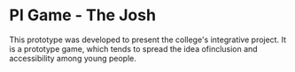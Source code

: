 # PI Game - The Josh
This prototype was developed to present the college's integrative project. It is a prototype game, which tends to spread the idea of ​​inclusion and accessibility among young people.
